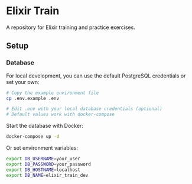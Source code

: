 # Elixir Train

A repository for Elixir training and practice exercises.

## Setup

### Database

For local development, you can use the default PostgreSQL credentials or set your own:

```bash
# Copy the example environment file
cp .env.example .env

# Edit .env with your local database credentials (optional)
# Default values work with docker-compose
```

Start the database with Docker:
```bash
docker-compose up -d
```

Or set environment variables:
```bash
export DB_USERNAME=your_user
export DB_PASSWORD=your_password
export DB_HOSTNAME=localhost
export DB_NAME=elixir_train_dev
```